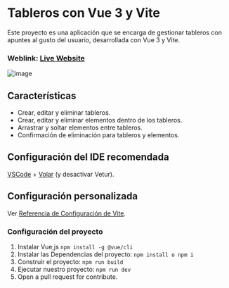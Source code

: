 # Tableros con Vue 3 y Vite

Este proyecto es una aplicación que se encarga de gestionar tableros con apuntes al gusto del usuario, desarrollada con Vue 3 y Vite.

### Weblink: [Live Website](https://tableros-vue-js.vercel.app/)

![image](https://github.com/JuanRojasDev/Tableros-vue.js/assets/114270458/6b55f41f-f319-4be7-920a-89e2932d6bbe)

## Características

- Crear, editar y eliminar tableros.
- Crear, editar y eliminar elementos dentro de los tableros.
- Arrastrar y soltar elementos entre tableros.
- Confirmación de eliminación para tableros y elementos.

## Configuración del IDE recomendada

[VSCode](https://code.visualstudio.com/) + [Volar](https://marketplace.visualstudio.com/items?itemName=Vue.volar) (y desactivar Vetur).

## Configuración personalizada

Ver [Referencia de Configuración de Vite](https://vitejs.dev/config/).

### Configuración del proyecto

1. Instalar Vue,js  `npm install -g @vue/cli`
2. Instalar las Dependencias del proyecto: `npm install o npm i`
3. Construir el proyecto: `npm run build`
4. Ejecutar nuestro proyecto: `npm run dev`
5. Open a pull request for contribute.
